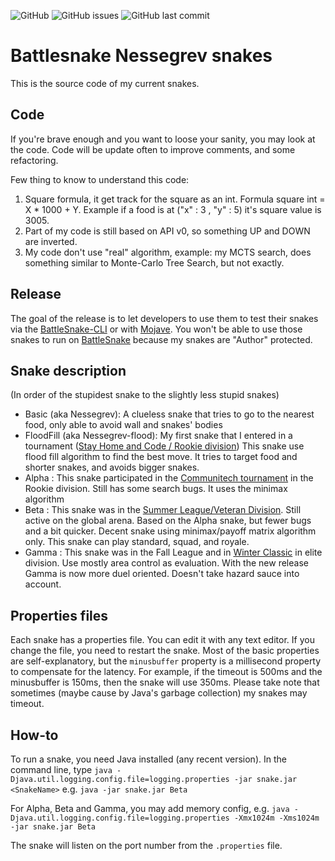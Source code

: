 ![GitHub](https://img.shields.io/github/license/nettogrof/nessegrev-java-dev) ![GitHub issues](https://img.shields.io/github/issues/nettogrof/nessegrev-java-dev) ![GitHub last commit](https://img.shields.io/github/last-commit/nettogrof/nessegrev-java-dev)

# Battlesnake Nessegrev snakes

This is the source code  of my current snakes.

Code
----

If you're brave enough and you want to loose your sanity, you may look at the code. Code will be update often to improve comments, and some refactoring. 

Few thing to know to understand this code:
1. Square formula, it get track for the square as an int. Formula square int =  X * 1000 + Y. Example if a food is at ("x" : 3 , "y" : 5)  it's square value is 3005.
2. Part of my code is still based on API v0, so something UP and DOWN are inverted.
3. My code don't use "real" algorithm, example: my MCTS search, does something similar to Monte-Carlo Tree Search, but not exactly.

Release
-------


The goal of the release is to let developers to use them to test their snakes via the [BattleSnake-CLI](https://github.com/BattlesnakeOfficial/rules/tree/master/cli) or with [Mojave](https://github.com/smallsco/mojave).
You won't be able to use those snakes to run on [BattleSnake](https://play.battlesnake.com) because my snakes are "Author" protected. 

## Snake description

(In order of the stupidest snake to the slightly less stupid snakes)

* Basic (aka Nessegrev): A clueless snake that tries to go to the nearest food, only able to avoid wall and snakes' bodies
* FloodFill (aka Nessegrev-flood): My first snake that I entered in a tournament ([Stay Home and Code / Rookie division](https://play.battlesnake.com/competitions/stay-home-and-code/)) This snake use flood fill algorithm to find the best move. It tries to target food and shorter snakes, and avoids bigger snakes.
* Alpha : This snake participated in the [Communitech tournament](https://play.battlesnake.com/competitions/communitech/) in the Rookie division. Still has some search bugs. It uses the minimax algorithm
* Beta : This snake was in the [Summer League/Veteran Division](https://play.battlesnake.com/competitions/summer-league/). Still active on the global arena. Based on the Alpha snake, but fewer bugs and a bit quicker.  Decent snake using minimax/payoff matrix algorithm only. This snake can play standard, squad, and royale.
* Gamma : This snake was in the Fall League and in [Winter Classic](https://play.battlesnake.com/competitions/winter-classic-2020/) in elite division. Use mostly area control as evaluation. With the new release Gamma is now more duel oriented. Doesn't take hazard sauce into account.


## Properties files

Each snake has a properties file. You can edit it with any text editor. If you change the file, you need to restart the snake.
Most of the basic properties are self-explanatory, but the `minusbuffer` property is a millisecond property to compensate for the latency. For example, if the timeout is 500ms and the minusbuffer is 150ms, then the snake will use 350ms.
Please take note that sometimes (maybe cause by Java's garbage collection) my snakes may timeout.

## How-to

To run a snake, you need Java installed  (any recent version).
In the command line, type `java -Djava.util.logging.config.file=logging.properties -jar snake.jar <SnakeName>` e.g. `java -jar snake.jar Beta`

For Alpha, Beta and Gamma, you may add memory config, e.g. `java -Djava.util.logging.config.file=logging.properties -Xmx1024m -Xms1024m -jar snake.jar Beta`

The snake will listen on the port number from the `.properties` file.
